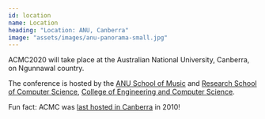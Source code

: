 ```yaml
---
id: location
name: Location
heading: "Location: ANU, Canberra"
image: "assets/images/anu-panorama-small.jpg"
---
```


<!-- image: "assets/images/anu-view.jpg" -->

ACMC2020 will take place at the Australian National University, Canberra, on
Ngunnawal country. 

The conference is hosted by the [ANU School of
Music](https://music.cass.anu.edu.au) and [Research School of Computer
Science](https://cs.anu.edu.au), [College of Engineering and Computer
Science](https://cecs.anu.edu.au).

Fun fact: ACMC was [last hosted in Canberra](http://computermusic.org.au/conferences/acmc2010/) in 2010!